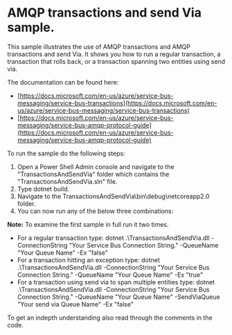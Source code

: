 # AMQP transactions and send Via sample.

This sample illustrates the use of AMQP transactions and AMQP transactions and send Via. It shows you how to run a regular transaction, a transaction that rolls back, or a transaction spanning two entities using send via.

The documentation can be found here: 
* [https://docs.microsoft.com/en-us/azure/service-bus-messaging/service-bus-transactions](https://docs.microsoft.com/en-us/azure/service-bus-messaging/service-bus-transactions)
* [https://docs.microsoft.com/en-us/azure/service-bus-messaging/service-bus-amqp-protocol-guide](https://docs.microsoft.com/en-us/azure/service-bus-messaging/service-bus-amqp-protocol-guide) 

To run the sample do the following steps:
1. Open a Power Shell Admin console and navigate to the "TransactionsAndSendVia" folder which contains the "TransactionsAndSendVia.sln" file.
2. Type dotnet build.
3. Navigate to the TransactionsAndSendVia\bin\debug\netcoreapp2.0 folder.
4. You can now run any of the below three combinations:

**Note:** To examine the first sample in full run it two times.

* For a regular transaction type: dotnet .\TransactionsAndSendVia.dll -ConnectionString "Your Service Bus Connection String." -QueueName "Your Queue Name" -Ex "false"
* For a transaction hitting an exception type: dotnet .\TransactionsAndSendVia.dll -ConnectionString "Your Service Bus Connection String." -QueueName "Your Queue Name" -Ex "true"
* For a transaction using send via to span multiple entities type: dotnet .\TransactionsAndSendVia.dll -ConnectionString "Your Service Bus Connection String." -QueueName "Your Queue Name" -SendViaQueue "Your send via Queue Name" -Ex "false"

To get an indepth understanding also read through the comments in the code.


